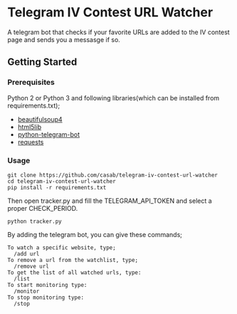 # Telegram IV Contest URL Watcher
A telegram bot that checks if your favorite URLs are added to the IV contest page and sends you a messasge if so.

## Getting Started
### Prerequisites
Python 2 or Python 3 and following libraries(which can be installed from requirements.txt);
- [beautifulsoup4](https://www.crummy.com/software/BeautifulSoup/)
- [html5lib](https://github.com/html5lib/html5lib-python)
- [python-telegram-bot](https://github.com/python-telegram-bot/python-telegram-bot)
- [requests](https://github.com/requests/requests)

### Usage
```
git clone https://github.com/casab/telegram-iv-contest-url-watcher
cd telegram-iv-contest-url-watcher
pip install -r requirements.txt
```
Then open tracker.py and fill the TELEGRAM_API_TOKEN and select a proper CHECK_PERIOD.
```
python tracker.py
```

By adding the telegram bot, you can give these commands;
```
To watch a specific website, type;
  /add url
To remove a url from the watchlist, type;
  /remove url
To get the list of all watched urls, type:
  /list
To start monitoring type:
  /monitor
To stop monitoring type:
  /stop
```
